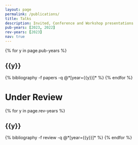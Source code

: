 ```yaml
---
layout: page
permalink: /publications/
title: Talks
description: Invited, Conference and Workshop presentations
pub-years: [2023, 2022]
rev-years: [2023]
nav: true
---
```


<div class="publications">
{% for y in page.pub-years %}
  <h2 class="year">{{y}}</h2>
  {% bibliography -f papers -q @*[year={{y}}]* %}
{% endfor %}

<h1 class="under review">Under Review</h1>
{% for y in page.rev-years %}
  <h2 class="year">{{y}}</h2>
  {% bibliography -f review -q @*[year={{y}}]* %}
{% endfor %}

</div>

